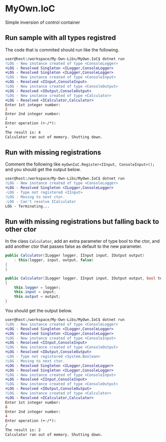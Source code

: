 # MyOwn.IoC

Simple inversion of control container

## Run sample with all types registred

The code that is commited should run like the following.

```diff
user@host:/workspace/My-Own-Libs/MyOwn.IoC$ dotnet run
!LOG - New instance created of type <ConsoleLogger>
+LOG - Resolved Singleton <ILogger,ConsoleLogger>
+LOG - Resolved Singleton <ILogger,ConsoleLogger>
!LOG - New instance created of type <ConsoleInput>
+LOG - Resolved <IInput,ConsoleInput>
!LOG - New instance created of type <ConsoleOutput>
+LOG - Resolved <IOutput,ConsoleOutput>
!LOG - New instance created of type <Calculator>
+LOG - Resolved <ICalculator,Calculator>
Enter 1st integer number:
2
Enter 2nd integer number:
2
Enter operation (+-/*):
*
The result is: 4
Calculator ran out of memory. Shutting down.
```

## Run with missing registrations

Comment the following like ```myOwnIoC.Register<IInput, ConsoleInput>();```
and you should get the output below.

```diff
user@host:/workspace/My-Own-Libs/MyOwn.IoC$ dotnet run
!LOG - New instance created of type <ConsoleLogger>
+LOG - Resolved Singleton <ILogger,ConsoleLogger>
-LOG - Type not registered <IInput>
!LOG - Moving to next ctor.
-LOG - Can't resolve ICalculator
LOG - Terminating...
```

## Run with missing registrations but falling back to other ctor

In the class `Calculator`, add an extra parameter of type bool to the ctor, and add another
ctor that passes false as default to the new parameter. 
```cs
public Calculator(ILogger logger, IInput input, IOutput output)
    : this(logger, input, output, false)
{
}

public Calculator(ILogger logger, IInput input, IOutput output, bool test)
{
    this.logger = logger;
    this.input = input;
    this.output = output;
}
```
You should get the output below.

```diff
user@host:/workspace/My-Own-Libs/MyOwn.IoC$ dotnet run
!LOG - New instance created of type <ConsoleLogger>
+LOG - Resolved Singleton <ILogger,ConsoleLogger>
+LOG - Resolved Singleton <ILogger,ConsoleLogger>
!LOG - New instance created of type <ConsoleInput>
+LOG - Resolved <IInput,ConsoleInput>
!LOG - New instance created of type <ConsoleOutput>
+LOG - Resolved <IOutput,ConsoleOutput>
-LOG - Type not registered <System.Boolean>
!LOG - Moving to next ctor.
+LOG - Resolved Singleton <ILogger,ConsoleLogger>
+LOG - Resolved Singleton <ILogger,ConsoleLogger>
!LOG - New instance created of type <ConsoleInput>
+LOG - Resolved <IInput,ConsoleInput>
!LOG - New instance created of type <ConsoleOutput>
+LOG - Resolved <IOutput,ConsoleOutput>
!LOG - New instance created of type <Calculator>
+LOG - Resolved <ICalculator,Calculator>
Enter 1st integer number:
8
Enter 2nd integer number:
4
Enter operation (+-/*):
/
The result is: 2
Calculator ran out of memory. Shutting down.
```